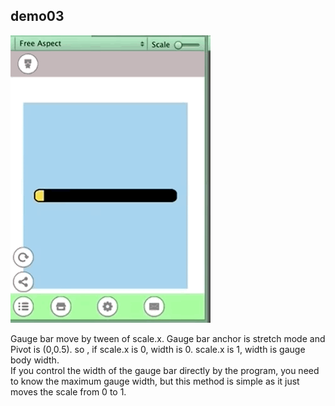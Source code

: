 ## demo03
![demo](../../ReadmeResource/demo03.gif)

Gauge bar move by tween of scale.x. Gauge bar anchor is stretch mode and Pivot is (0,0.5). so , if scale.x is 0, width is 0. scale.x is 1, width is gauge body width.<br>If you control the width of the gauge bar directly by the program, you need to know the maximum gauge width, but this method is simple as it just moves the scale from 0 to 1.
